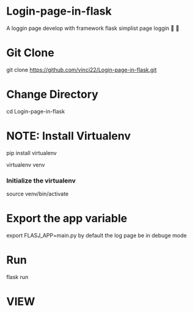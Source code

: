 # Login-page-in-flask
A loggin page develop with framework flask
simplist page loggin 
:page_facing_up:
:page_facing_up:
 
# Git Clone
git clone https://github.com/vinci22/Login-page-in-flask.git

# Change Directory 
cd Login-page-in-flask

# NOTE: Install Virtualenv 
pip install virtualenv

virtualenv venv

### Initialize the virtualenv 
source venv/bin/activate

# Export the app variable 
export FLASJ_APP=main.py
by default the log page be in debuge mode 

# Run 
flask run 

# VIEW 


